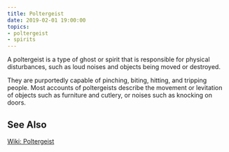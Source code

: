 ```yaml
---
title: Poltergeist
date: 2019-02-01 19:00:00
topics:
- poltergeist
- spirits
---
```


A poltergeist is a type of ghost or spirit that is responsible for physical 
disturbances, such as loud noises and objects being moved or destroyed. 

They are purportedly capable of pinching, biting, hitting, and tripping people. 
Most accounts of poltergeists describe the movement or levitation of objects such 
as furniture and cutlery, or noises such as knocking on doors.

## See Also
[Wiki: Poltergeist](https://en.wikipedia.org/wiki/Poltergeist)
